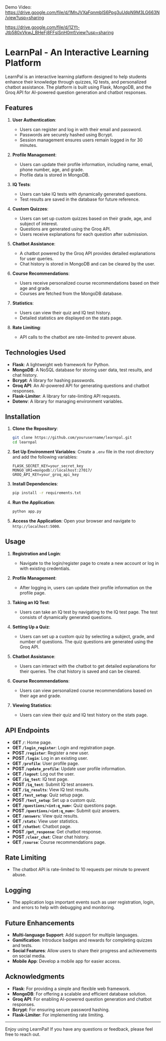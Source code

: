 Demo Video: 
https://drive.google.com/file/d/1MnJVXaFqnmbIS6Ppg3uUdpN9M3LG663N/view?usp=sharing 

https://drive.google.com/file/d/12Yt-Jtb580xVkwJ_BHeFj8FFsiSnH0mf/view?usp=sharing


# LearnPal - An Interactive Learning Platform

LearnPal is an interactive learning platform designed to help students enhance their knowledge through quizzes, IQ tests, and personalized chatbot assistance. The platform is built using Flask, MongoDB, and the Groq API for AI-powered question generation and chatbot responses.

## Features

1. **User Authentication**:
   - Users can register and log in with their email and password.
   - Passwords are securely hashed using Bcrypt.
   - Session management ensures users remain logged in for 30 minutes.

2. **Profile Management**:
   - Users can update their profile information, including name, email, phone number, age, and grade.
   - Profile data is stored in MongoDB.

3. **IQ Tests**:
   - Users can take IQ tests with dynamically generated questions.
   - Test results are saved in the database for future reference.

4. **Custom Quizzes**:
   - Users can set up custom quizzes based on their grade, age, and subject of interest.
   - Questions are generated using the Groq API.
   - Users receive explanations for each question after submission.

5. **Chatbot Assistance**:
   - A chatbot powered by the Groq API provides detailed explanations for user queries.
   - Chat history is stored in MongoDB and can be cleared by the user.

6. **Course Recommendations**:
   - Users receive personalized course recommendations based on their age and grade.
   - Courses are fetched from the MongoDB database.

7. **Statistics**:
   - Users can view their quiz and IQ test history.
   - Detailed statistics are displayed on the stats page.

8. **Rate Limiting**:
   - API calls to the chatbot are rate-limited to prevent abuse.

## Technologies Used

- **Flask**: A lightweight web framework for Python.
- **MongoDB**: A NoSQL database for storing user data, test results, and chat history.
- **Bcrypt**: A library for hashing passwords.
- **Groq API**: An AI-powered API for generating questions and chatbot responses.
- **Flask-Limiter**: A library for rate-limiting API requests.
- **Dotenv**: A library for managing environment variables.

## Installation

1. **Clone the Repository**:
   ```bash
   git clone https://github.com/yourusername/learnpal.git
   cd learnpal
   ```

2. **Set Up Environment Variables**:
   Create a `.env` file in the root directory and add the following variables:
   ```plaintext
   FLASK_SECRET_KEY=your_secret_key
   MONGO_URI=mongodb://localhost:27017/
   GROQ_API_KEY=your_groq_api_key
   ```

3. **Install Dependencies**:
   ```bash
   pip install -r requirements.txt
   ```

4. **Run the Application**:
   ```bash
   python app.py
   ```

5. **Access the Application**:
   Open your browser and navigate to `http://localhost:5000`.

## Usage

1. **Registration and Login**:
   - Navigate to the login/register page to create a new account or log in with existing credentials.

2. **Profile Management**:
   - After logging in, users can update their profile information on the profile page.

3. **Taking an IQ Test**:
   - Users can take an IQ test by navigating to the IQ test page. The test consists of dynamically generated questions.

4. **Setting Up a Quiz**:
   - Users can set up a custom quiz by selecting a subject, grade, and number of questions. The quiz questions are generated using the Groq API.

5. **Chatbot Assistance**:
   - Users can interact with the chatbot to get detailed explanations for their queries. The chat history is saved and can be cleared.

6. **Course Recommendations**:
   - Users can view personalized course recommendations based on their age and grade.

7. **Viewing Statistics**:
   - Users can view their quiz and IQ test history on the stats page.

## API Endpoints

- **GET `/`**: Home page.
- **GET `/login_register`**: Login and registration page.
- **POST `/register`**: Register a new user.
- **POST `/login`**: Log in an existing user.
- **GET `/profile`**: User profile page.
- **POST `/update_profile`**: Update user profile information.
- **GET `/logout`**: Log out the user.
- **GET `/iq_test`**: IQ test page.
- **POST `/iq_test`**: Submit IQ test answers.
- **GET `/iq_results`**: View IQ test results.
- **GET `/test_setup`**: Quiz setup page.
- **POST `/test_setup`**: Set up a custom quiz.
- **GET `/questions/<int:q_num>`**: Quiz questions page.
- **POST `/questions/<int:q_num>`**: Submit quiz answers.
- **GET `/answers`**: View quiz results.
- **GET `/stats`**: View user statistics.
- **GET `/chatbot`**: Chatbot page.
- **POST `/get_response`**: Get chatbot response.
- **POST `/clear_chat`**: Clear chat history.
- **GET `/course`**: Course recommendations page.

## Rate Limiting

- The chatbot API is rate-limited to 10 requests per minute to prevent abuse.

## Logging

- The application logs important events such as user registration, login, and errors to help with debugging and monitoring.

## Future Enhancements

- **Multi-language Support**: Add support for multiple languages.
- **Gamification**: Introduce badges and rewards for completing quizzes and tests.
- **Social Features**: Allow users to share their progress and achievements on social media.
- **Mobile App**: Develop a mobile app for easier access.

## Acknowledgments

- **Flask**: For providing a simple and flexible web framework.
- **MongoDB**: For offering a scalable and efficient database solution.
- **Groq API**: For enabling AI-powered question generation and chatbot responses.
- **Bcrypt**: For ensuring secure password hashing.
- **Flask-Limiter**: For implementing rate limiting.

---

Enjoy using LearnPal! If you have any questions or feedback, please feel free to reach out.


